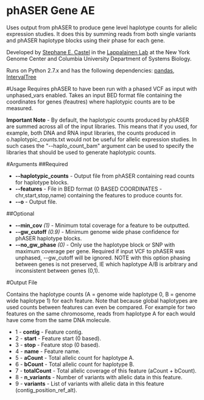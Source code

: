 # phASER Gene AE
Uses output from phASER to produce gene level haplotype counts for allelic expression studies. It does this by summing reads from both single variants and phASER haplotype blocks using their phase for each gene.

Developed by [Stephane E. Castel](mailto:scastel@nygenome.org) in the [Lappalainen Lab](http://tllab.org) at the New York Genome Center and Columbia University Department of Systems Biology.

Runs on Python 2.7.x and has the following dependencies: [pandas](http://pandas.pydata.org), [IntervalTree](https://github.com/jamescasbon/PyVCF)

#Usage
Requires phASER to have been run with a phased VCF as input with unphased_vars enabled. Takes an input BED format file containing the coordinates for genes (feautres) where haplotypic counts are to be measured.

**Important Note** - By default, the haplotypic counts produced by phASER are summed across all of the input libraries. This means that if you used, for example, both DNA and RNA input libraries, the counts produced in o.haplotypic_counts.txt would not be useful for allelic expression studies. In such cases the "--haplo_count_bam" argument can be used to specify the libraries that should be used to generate haplotypic counts.

#Arguments
##Required
* **--haplotypic_counts** - Output file from phASER containing read counts for haplotype blocks.
* **--features** - File in BED format (0 BASED COORDINATES - chr,start,stop,name) containing the features to produce counts for.
* **--o** - Output file.

##Optional
* **--min_cov** _(1)_ - Minimum total coverage for a feature to be outputted.
* **--gw_cutoff** _(0.9)_ - Minimum genome wide phase confidence for phASER haplotype blocks.
* **--no_gw_phase** _(0)_ - Only use the haplotype block or SNP with maximum coverage per gene. Required if input VCF to phASER was unphased, --gw_cutoff will be ignored. NOTE with this option phasing between genes is not preserved, IE which haplotype A/B is arbitrary and inconsistent between genes (0,1).

#Output File

Contains the haplotype counts (A = genome wide haplotype 0, B = genome wide haplotype 1) for each feature. Note that because global haplotypes are used counts between features can even be compared. For example for two features on the same chromosome, reads from haplotype A for each would have come from the same DNA molecule.

* 1 - **contig** - Feature contig.
* 2 - **start** - Feature start (0 based).
* 3 - **stop** - Feature stop (0 based).
* 4 - **name** - Feature name.
* 5 - **aCount** - Total allelic count for haplotype A.
* 6 - **bCount** - Total allelic count for haplotype B.
* 7 - **totalCount** - Total allelic coverage of this feature (aCount + bCount).
* 8 - **n_variants** - Number of variants with allelic data in this feature.
* 9 - **variants** - List of variants with allelic data in this feature (contig_position_ref_alt).
